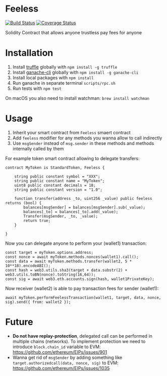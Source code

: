 # Feeless

[![Build Status](https://travis-ci.org/bitclave/Feeless.svg?branch=master)](https://travis-ci.org/bitclave/Feeless)
[![Coverage Status](https://coveralls.io/repos/github/bitclave/Feeless/badge.svg)](https://coveralls.io/github/bitclave/Feeless)

Solidity Contract that allows anyone trustless pay fees for anyone

# Installation

1. Install [truffle](http://truffleframework.com) globally with `npm install -g truffle`
2. Install [ganache-cli](https://github.com/trufflesuite/ganache-cli) globally with `npm install -g ganache-cli`
3. Install local packages with `npm install`
4. Run ganache in separate terminal `scripts/rpc.sh`
5. Run tests with `npm test`

On macOS you also need to install watchman: `brew install watchman`

# Usage

1. Inherit your smart contract from `Feeless` smaert contract
2. Add `feeless` modifier for any methods you wanna allow to call indirectly
3. Use `msgSender` instead of `msg.sender` in these methods and methods internally called by them

For example token smart contract allowing to delegate transfers:
```
contract MyToken is StandardToken, Feeless {

    string public constant symbol = "XXX";
    string public constant name = "MyToken";
    uint8 public constant decimals = 18;
    string public constant version = "1.0";

    function transfer(address _to, uint256 _value) public feeless returns (bool) {
        balances[msgSender] = balances[msgSender].sub(_value);
        balances[_to] = balances[_to].add(_value);
        Transfer(msgSender, _to, _value);
        return true;
    }

}
```

Now you can delegate anyone to perform your (wallet1) transaction:
```
const target = myToken.options.address;
const nonce = await myToken.methods.nonces(wallet1).call();
const data = await myToken.methods.transfer(wallet2, 5 * 10**18).encodeABI();
const hash = web3.utils.sha3(target + data.substr(2) + web3.utils.toBN(nonce).toString(16,64));
const sig = await web3.eth.accounts.sign(hash, wallet1PrivateKey);
```

Now receiver (wallet2) is able to pay transaction fees for sender (wallet1):
```
await myToken.performFeelessTransaction(wallet1, target, data, nonce, sig).send({ from: wallet2 });
```

# Future

- **Do not have replay-protection**, delegated call can be performed in multiple chains (networks). To implement protection we need to introduce `block.chain_id` variable to EVM: https://github.com/ethereum/EIPs/issues/901
- Wanna get rid of `msgSender` by adding something like `target.authorizedcall(data, nonce, sig)` to EVM: https://github.com/ethereum/EIPs/issues/1035
